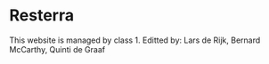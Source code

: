 # Resterra
This website is managed by class 1. 
Editted by: Lars de Rijk, Bernard McCarthy, Quinti de Graaf
